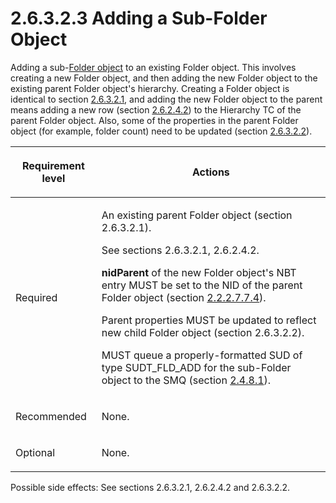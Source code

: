<html dir="LTR" xmlns:mshelp="http://msdn.microsoft.com/mshelp" xmlns:ddue="http://ddue.schemas.microsoft.com/authoring/2003/5" xmlns:xlink="http://www.w3.org/1999/xlink" xmlns:tool="http://www.microsoft.com/tooltip">
    <head>
        <meta http-equiv="Content-Type" content="text/html; CHARSET=utf-8"></meta>
        <meta name="save" content="history"></meta>
        <title>2.6.3.2.3 Adding a Sub-Folder Object</title>
        <xml>
            <mshelp:toctitle title="2.6.3.2.3 Adding a Sub-Folder Object"></mshelp:toctitle>
            <mshelp:rltitle title="[MS-PST]: Adding a Sub-Folder Object"></mshelp:rltitle>
            <mshelp:keyword index="A" term="3860193e-6079-442b-ab3d-875ec6eb805a"></mshelp:keyword>
            <mshelp:attr name="DCSext.ContentType" value="open specification"></mshelp:attr>
            <mshelp:attr name="AssetID" value="3860193e-6079-442b-ab3d-875ec6eb805a"></mshelp:attr>
            <mshelp:attr name="TopicType" value="kbRef"></mshelp:attr>
            <mshelp:attr name="DCSext.Title" value="[MS-PST]: Adding a Sub-Folder Object" />
        </xml>
    </head>
    <body>
        <div id="header">
            <h1 class="heading">2.6.3.2.3 Adding a Sub-Folder Object</h1>
        </div>
        <div id="mainSection">
            <div id="mainBody">
                <div id="allHistory" class="saveHistory"></div>
                <div id="sectionSection0" class="section" name="collapseableSection">
                    

<p>Adding a sub-<a href="08220cc9-69b1-4072-a2e7-2a0ff201d505.htm#gt_0682daa7-c1b8-419b-8a32-6048833d0b72">Folder object</a> to an existing
Folder object. This involves creating a new Folder object, and then adding the
new Folder object to the existing parent Folder object's hierarchy. Creating a
Folder object is identical to section <a href="a5c8bcf8-706d-4db2-afc4-1f5cb239dc63.htm">2.6.3.2.1</a>, and adding the
new Folder object to the parent means adding a new row (section <a href="1a94f596-d840-4f66-824e-af1024fb6944.htm">2.6.2.4.2</a>) to the
Hierarchy TC of the parent Folder object. Also, some of the properties in the
parent Folder object (for example, folder count) need to be updated (section <a href="d17234d1-4de9-436e-a412-186b42dd1a8b.htm">2.6.3.2.2</a>).</p>

<table>
 <thead>
  <tr>
   <th>
   <p>Requirement level</p>
   </th>
   <th>
   <p>Actions</p>
   </th>
  </tr>
 </thead>
 <tr>
  <td>
  <p>Required</p>
  </td>
  <td>
  <p>An existing parent Folder object (section 2.6.3.2.1).</p>
  <p>See sections 2.6.3.2.1, 2.6.2.4.2.</p>
  <p><b>nidParent</b> of the new Folder object's NBT entry
  MUST be set to the NID of the parent Folder object (section <a href="28fb2116-0998-4485-9844-9711b95603ba.htm">2.2.2.7.7.4</a>).</p>
  <p>Parent properties MUST be updated to reflect new child
  Folder object (section 2.6.3.2.2).</p>
  <p>MUST queue a properly-formatted SUD of type
  SUDT_FLD_ADD for the sub-Folder object to the SMQ (section <a href="feced5b5-714b-47e1-8ca0-a8aae53c2fe4.htm">2.4.8.1</a>).</p>
  </td>
 </tr>
 <tr>
  <td>
  <p>Recommended</p>
  </td>
  <td>
  <p>None.</p>
  </td>
 </tr>
 <tr>
  <td>
  <p>Optional</p>
  </td>
  <td>
  <p>None.</p>
  </td>
 </tr>
</table>

<p>Possible side effects: See sections 2.6.3.2.1, 2.6.2.4.2 and
2.6.3.2.2.</p>
                </div>
            </div>
        </div>
    </body>
</html>